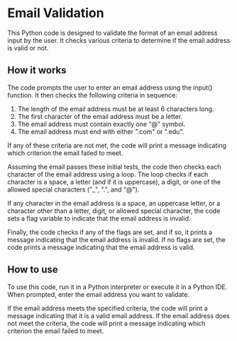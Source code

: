 # Email Validation

This Python code is designed to validate the format of an email address input by the user. It checks various criteria to determine if the email address is valid or not.

## How it works
The code prompts the user to enter an email address using the input() function. It then checks the following criteria in sequence:

1. The length of the email address must be at least 6 characters long.
2. The first character of the email address must be a letter.
3. The email address must contain exactly one "@" symbol.
4. The email address must end with either ".com" or ".edu".

If any of these criteria are not met, the code will print a message indicating which criterion the email failed to meet.

Assuming the email passes these initial tests, the code then checks each character of the email address using a loop. The loop checks if each character is a space, a letter (and if it is uppercase), a digit, or one of the allowed special characters ("_", ".", and "@").

If any character in the email address is a space, an uppercase letter, or a character other than a letter, digit, or allowed special character, the code sets a flag variable to indicate that the email address is invalid.

Finally, the code checks if any of the flags are set, and if so, it prints a message indicating that the email address is invalid. If no flags are set, the code prints a message indicating that the email address is valid.

## How to use
To use this code, run it in a Python interpreter or execute it in a Python IDE. When prompted, enter the email address you want to validate.

If the email address meets the specified criteria, the code will print a message indicating that it is a valid email address. If the email address does not meet the criteria, the code will print a message indicating which criterion the email failed to meet.